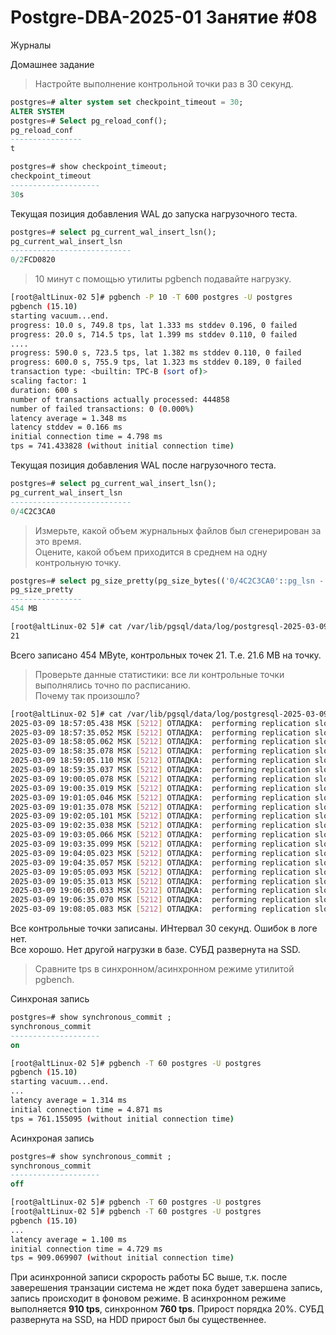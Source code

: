 # Postgre-DBA-2025-01 Занятие #08
Журналы

Домашнее задание

>Настройте выполнение контрольной точки раз в 30 секунд.
   ```sql
postgres=# alter system set checkpoint_timeout = 30;
ALTER SYSTEM
postgres=# Select pg_reload_conf();
 pg_reload_conf
----------------
 t

postgres=# show checkpoint_timeout;
 checkpoint_timeout
--------------------
 30s
   ```
Текущая позиция добавления WAL до запуска нагрузочного теста.
   ```sql
postgres=# select pg_current_wal_insert_lsn();
 pg_current_wal_insert_lsn
---------------------------
 0/2FCD0820
   ```
>10 минут c помощью утилиты pgbench подавайте нагрузку.
   ```sh
[root@altLinux-02 5]# pgbench -P 10 -T 600 postgres -U postgres
pgbench (15.10)
starting vacuum...end.
progress: 10.0 s, 749.8 tps, lat 1.333 ms stddev 0.196, 0 failed
progress: 20.0 s, 714.5 tps, lat 1.399 ms stddev 0.110, 0 failed
....
progress: 590.0 s, 723.5 tps, lat 1.382 ms stddev 0.110, 0 failed
progress: 600.0 s, 755.9 tps, lat 1.323 ms stddev 0.189, 0 failed
transaction type: <builtin: TPC-B (sort of)>
scaling factor: 1
duration: 600 s
number of transactions actually processed: 444858
number of failed transactions: 0 (0.000%)
latency average = 1.348 ms
latency stddev = 0.166 ms
initial connection time = 4.798 ms
tps = 741.433828 (without initial connection time)
   ```
Текущая позиция добавления WAL после нагрузочного теста.
   ```sql
postgres=# select pg_current_wal_insert_lsn();
 pg_current_wal_insert_lsn
---------------------------
 0/4C2C3CA0
   ```
>Измерьте, какой объем журнальных файлов был сгенерирован за это время.    
Оцените, какой объем приходится в среднем на одну контрольную точку.
   ```sql
postgres=# select pg_size_pretty(pg_size_bytes(('0/4C2C3CA0'::pg_lsn - '0/2FCD0820'::pg_lsn)::text));
 pg_size_pretty
----------------
 454 MB
   ```
   ```sh
[root@altLinux-02 5]# cat /var/lib/pgsql/data/log/postgresql-2025-03-09_145516.log | grep -c 'slot checkpoint'
21
   ```
Всего записано 454 MByte, контрольных точек 21. Т.е. 21.6 МB на точку.
> Проверьте данные статистики: все ли контрольные точки выполнялись точно по расписанию.    
Почему так произошло?
   ```sh
[root@altLinux-02 5]# cat /var/lib/pgsql/data/log/postgresql-2025-03-09_145516.log | grep 'slot checkpoint'
2025-03-09 18:57:05.438 MSK [5212] ОТЛАДКА:  performing replication slot checkpoint
2025-03-09 18:57:35.052 MSK [5212] ОТЛАДКА:  performing replication slot checkpoint
2025-03-09 18:58:05.062 MSK [5212] ОТЛАДКА:  performing replication slot checkpoint
2025-03-09 18:58:35.078 MSK [5212] ОТЛАДКА:  performing replication slot checkpoint
2025-03-09 18:59:05.110 MSK [5212] ОТЛАДКА:  performing replication slot checkpoint
2025-03-09 18:59:35.037 MSK [5212] ОТЛАДКА:  performing replication slot checkpoint
2025-03-09 19:00:05.078 MSK [5212] ОТЛАДКА:  performing replication slot checkpoint
2025-03-09 19:00:35.019 MSK [5212] ОТЛАДКА:  performing replication slot checkpoint
2025-03-09 19:01:05.046 MSK [5212] ОТЛАДКА:  performing replication slot checkpoint
2025-03-09 19:01:35.078 MSK [5212] ОТЛАДКА:  performing replication slot checkpoint
2025-03-09 19:02:05.101 MSK [5212] ОТЛАДКА:  performing replication slot checkpoint
2025-03-09 19:02:35.038 MSK [5212] ОТЛАДКА:  performing replication slot checkpoint
2025-03-09 19:03:05.066 MSK [5212] ОТЛАДКА:  performing replication slot checkpoint
2025-03-09 19:03:35.099 MSK [5212] ОТЛАДКА:  performing replication slot checkpoint
2025-03-09 19:04:05.023 MSK [5212] ОТЛАДКА:  performing replication slot checkpoint
2025-03-09 19:04:35.057 MSK [5212] ОТЛАДКА:  performing replication slot checkpoint
2025-03-09 19:05:05.093 MSK [5212] ОТЛАДКА:  performing replication slot checkpoint
2025-03-09 19:05:35.013 MSK [5212] ОТЛАДКА:  performing replication slot checkpoint
2025-03-09 19:06:05.033 MSK [5212] ОТЛАДКА:  performing replication slot checkpoint
2025-03-09 19:06:35.070 MSK [5212] ОТЛАДКА:  performing replication slot checkpoint
2025-03-09 19:08:05.083 MSK [5212] ОТЛАДКА:  performing replication slot checkpoint
   ```
Все контрольные точки записаны. ИНтервал 30 секунд. Ошибок в логе нет.    
Все хорошо. Нет другой нагрузки в базе. СУБД развернута на SSD.
> Сравните tps в синхронном/асинхронном режиме утилитой pgbench.

Синхроная запись
   ```sql
postgres=# show synchronous_commit ;
 synchronous_commit
--------------------
 on
   ```
   ```sh
[root@altLinux-02 5]# pgbench -T 60 postgres -U postgres
pgbench (15.10)
starting vacuum...end.
...
latency average = 1.314 ms
initial connection time = 4.871 ms
tps = 761.155095 (without initial connection time)

   ```
Aсинхроная запись
   ```sql
postgres=# show synchronous_commit ;
 synchronous_commit
--------------------
 off
   ```
   ```sh
[root@altLinux-02 5]# pgbench -T 60 postgres -U postgres
[root@altLinux-02 5]# pgbench -T 60 postgres -U postgres
pgbench (15.10)
...
latency average = 1.100 ms
initial connection time = 4.729 ms
tps = 909.069907 (without initial connection time)
   ```
При асинхронной записи скрорость работы БС выше, т.к. после заверешения транзации система не ждет пока будет завершена запись, запись происходит в фоновом режиме.
В асинхронном режиме выполняется **910 tps**, синхронном **760 tps**. Прирост порядка 20%. 
СУБД развернута на SSD, на HDD прирост был бы существеннее.

